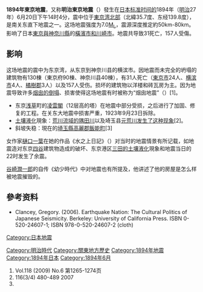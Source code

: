 **1894年東京地震**，又称**明治東京地震**（）發生在[日本标准时间的](https://zh.wikipedia.org/wiki/日本标准时间 "wikilink")1894年（[明治](../Page/明治.md "wikilink")27年）6月20日下午14时4分，震中位于[東京湾北部](https://zh.wikipedia.org/wiki/東京湾 "wikilink")（北緯35.7度、东经139.8度），是南关东直下地震之一。这场地震强度为7.0[M<sub>L</sub>](https://zh.wikipedia.org/wiki/里氏震级 "wikilink")，震源深度推定約50km-80km。影响了日本[東京與](https://zh.wikipedia.org/wiki/東京 "wikilink")[神奈川縣](../Page/神奈川縣.md "wikilink")的[橫濱市和](https://zh.wikipedia.org/wiki/橫濱市 "wikilink")[川崎市](../Page/川崎市.md "wikilink")。地震共导致31死亡，157人受傷。

## 影响

这场地震的震中为东京湾，从东京到神奈川县的横滨市。因地震而未完全的坍塌的建筑物有130棟（東京府90棟、神奈川县40棟），有31人死亡（[東京市](../Page/東京市.md "wikilink")24人、[横滨市](../Page/横滨市.md "wikilink")4人、[橘樹郡](../Page/橘樹郡.md "wikilink")3人）以及157人受伤。损坏的建筑物以洋楼和砖瓦房为主。因为地震导致许多[烟囱的倒塌](https://zh.wikipedia.org/wiki/烟囱 "wikilink")、损害使得这场地震有时被称为“烟囱地震”（）\[1\]。

  - 东京[浅草](../Page/浅草.md "wikilink")町的[凌雲閣](../Page/凌雲閣.md "wikilink")（12层高的塔）在地震中部分受损，之后进行了加固、修复的工程。在关东大地震中损害严重，1923年9月23日拆除。
  - [土壤液化](../Page/土壤液化.md "wikilink")現象：[荒川流域的](../Page/荒川_\(關東\).md "wikilink")[隅田川](../Page/隅田川.md "wikilink")以及埼玉县[元荒川发生了这种现象](https://zh.wikipedia.org/wiki/元荒川 "wikilink")\[2\]。
  - 斜坡失稳：現在的[埼玉縣](../Page/埼玉縣.md "wikilink")[高麗郡飯能町](https://zh.wikipedia.org/wiki/高麗郡 "wikilink")\[3\]

女作家[樋口一葉](../Page/樋口一葉.md "wikilink")在她的作品《水之上日記》（）对当时的地震情景有所记载，如地震造对东京[四谷](../Page/四谷.md "wikilink")建筑物造成的破坏、东京港区[三田的](../Page/三田_\(東京都港區\).md "wikilink")[土壤液化](../Page/土壤液化.md "wikilink")現象和地震当日的22时发生了余震。

[谷崎潤一郎](../Page/谷崎潤一郎.md "wikilink")的自传《幼少時代》中对地震也有所提及，他讲述了他的房屋是怎么样被地震摧毁的。

## 參考资料

  - Clancey, Gregory. (2006). Earthquake Nation: The Cultural Politics of Japanese Seismicity. Berkeley: University of California Press. ISBN 0-520-24607-1; ISBN 978-0-520-24607-2 (cloth)

[Category:日本地震](https://zh.wikipedia.org/wiki/Category:日本地震 "wikilink")

[Category:明治時代](https://zh.wikipedia.org/wiki/Category:明治時代 "wikilink") [Category:關東地方歷史](https://zh.wikipedia.org/wiki/Category:關東地方歷史 "wikilink") [Category:1894年地震](https://zh.wikipedia.org/wiki/Category:1894年地震 "wikilink") [Category:1894年日本](https://zh.wikipedia.org/wiki/Category:1894年日本 "wikilink") [Category:1894年6月](https://zh.wikipedia.org/wiki/Category:1894年6月 "wikilink")

1.  [](http://dx.doi.org/10.5026/jgeography.118.1265)  Vol.118 (2009) No.6 第1265-1274页
2.   116(3/4) 480-489 2007
3.